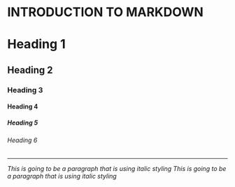 # INTRODUCTION TO MARKDOWN

 <!--HEADING-->
 # Heading 1
 ## Heading 2
 ### Heading 3
 #### Heading 4
 ##### Heading 5
 ###### Heading 6

 ---

 <!--Italics-->

 _This is going to be a paragraph that is using italic styling_
 *This is going to be a paragraph that is using italic styling*
